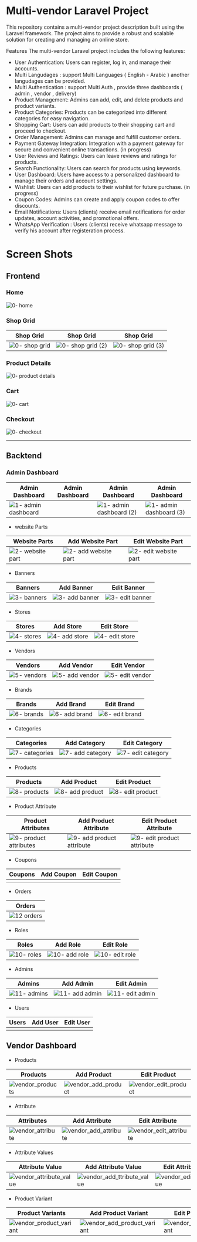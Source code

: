 # Multi-vendor Laravel Project
This repository contains a multi-vendor project description built using the Laravel framework. The project aims to provide a robust and scalable solution for creating and managing an online store.

Features
The multi-vendor Laravel project includes the following features:

- User Authentication: Users can register, log in, and manage their accounts.
- Multi Langudages : support Multi Languages ( English - Arabic ) another langudages can be provided.
- Multi Authentication : support Multi Auth , provide three dashboards ( admin , vendor , delivery)
- Product Management: Admins can add, edit, and delete products and product variants.
- Product Categories: Products can be categorized into different categories for easy navigation.
- Shopping Cart: Users can add products to their shopping cart and proceed to checkout.
- Order Management: Admins can manage and fulfill customer orders.
- Payment Gateway Integration: Integration with a payment gateway for secure and convenient online transactions. (in progress)
- User Reviews and Ratings: Users can leave reviews and ratings for products.
- Search Functionality: Users can search for products using keywords.
- User Dashboard: Users have access to a personalized dashboard to manage their orders and account settings.
- Wishlist: Users can add products to their wishlist for future purchase. (in progress)
- Coupon Codes: Admins can create and apply coupon codes to offer discounts.
- Email Notifications: Users (clients) receive email notifications for order updates, account activities, and promotional offers.
- WhatsApp Verification : Users (clients) receive whatsapp message to verify his account after registeration process. 


# Screen Shots 

## Frontend 

### Home

![0- home ](https://github.com/KareemShaban1/e-commerce_laravel/assets/42013687/322d6129-8237-42b0-a872-02f2ff0036fc)

### Shop Grid

| Shop Grid              | Shop Grid                 | Shop Grid                  |
| ---------------------- | ----------------------    | -------------------------  | 
| ![0- shop grid](https://github.com/KareemShaban1/e-commerce_laravel/assets/42013687/9372d0b7-700d-4e18-bd7c-bbe75c76ffb0) | ![0- shop grid (2)](https://github.com/KareemShaban1/e-commerce_laravel/assets/42013687/e62c3e45-2724-4a03-a61e-aac3110ad524) | ![0- shop grid (3)](https://github.com/KareemShaban1/e-commerce_laravel/assets/42013687/7ada1f66-b25d-49b2-8d33-64ca8c30b528) |

### Product Details 

![0- product details](https://github.com/KareemShaban1/e-commerce_laravel/assets/42013687/b306ad39-2426-422f-9342-1e2a4cb5c1ab)

### Cart

![0- cart ](https://github.com/KareemShaban1/e-commerce_laravel/assets/42013687/74a93ab0-7d60-4314-b518-7713f63c2354)

### Checkout 

![0- checkout](https://github.com/KareemShaban1/e-commerce_laravel/assets/42013687/6fbea683-8c31-40c5-800e-dde73b7ff859)





-----------------------------------------------------------------------------------------------------------------------------

## Backtend 

### Admin Dashboard

| Admin Dashboard        | Admin Dashboard           | Admin Dashboard            | Admin Dashboard              |
| ---------------------- | ----------------------    | -------------------------  | -----------------------      |
|  ![1- admin dashboard](https://github.com/KareemShaban1/e-commerce_laravel/assets/42013687/2f43e8b8-a9ed-4ab3-80b9-ab0ec64c3457)|                           |  ![1- admin dashboard (2)](https://github.com/KareemShaban1/e-commerce_laravel/assets/42013687/6c8c3bff-d0cc-42e1-ab7c-f686067f2d63)|  ![1- admin dashboard (3)](https://github.com/KareemShaban1/e-commerce_laravel/assets/42013687/77960f36-aa33-4df8-9b15-ed79b9a81e43)| ![1- admin dashboard (4)](https://github.com/KareemShaban1/e-commerce_laravel/assets/42013687/50382583-3d25-481a-b696-61c62fa89621) |



- website Parts

| Website Parts          | Add Website Part          | Edit Website Part          |
| ---------------------- | ----------------------    | -------------------------  |
| ![2-  website part](https://github.com/KareemShaban1/e-commerce_laravel/assets/42013687/7c6e7571-08fa-4019-a8e1-af0c928d0cea)  |  ![2- add website part](https://github.com/KareemShaban1/e-commerce_laravel/assets/42013687/7551cf4f-886e-4f51-8131-5a058c962d98)|![2- edit website part](https://github.com/KareemShaban1/e-commerce_laravel/assets/42013687/480e8c48-208d-4379-9fa5-083a618f98b0) |
                              

- Banners

|  Banners               | Add  Banner               | Edit Banner                |
| ---------------------- | ----------------------    | -------------------------  |
| ![3- banners](https://github.com/KareemShaban1/e-commerce_laravel/assets/42013687/6735b3d3-cab2-4f32-abab-3417bd61b94c)|  ![3- add banner](https://github.com/KareemShaban1/e-commerce_laravel/assets/42013687/b0ff07ce-158d-4d7a-aa89-addccbe60439)| ![3- edit banner](https://github.com/KareemShaban1/e-commerce_laravel/assets/42013687/09a68a9b-e3e1-457b-ad01-2aa954a07f80) |   


- Stores

| Stores                 | Add Store                 | Edit Store                 |
| ---------------------- | ----------------------    | -------------------------  |
| ![4- stores](https://github.com/KareemShaban1/e-commerce_laravel/assets/42013687/602297af-e0fa-490c-97af-c3ca6cb6bb7d)|  ![4- add store](https://github.com/KareemShaban1/e-commerce_laravel/assets/42013687/80718ae7-2cbc-4c39-8e0b-656b11b6135a)| ![4- edit store](https://github.com/KareemShaban1/e-commerce_laravel/assets/42013687/68707075-c9bb-4f6d-86b6-7affc65f1afe)|   


- Vendors

| Vendors                | Add  Vendor                | Edit  Vendor              |
| ---------------------- | ----------------------    | -------------------------  |
| ![5- vendors](https://github.com/KareemShaban1/e-commerce_laravel/assets/42013687/8629ffc1-b997-4362-98af-c083c7ba2337)| ![5- add vendor](https://github.com/KareemShaban1/e-commerce_laravel/assets/42013687/a3ba6cfe-ad78-4b94-9e45-3e05750464f4)| ![5- edit vendor](https://github.com/KareemShaban1/e-commerce_laravel/assets/42013687/9c6a1735-770f-42d5-8370-d2d29fae8e3e)|   

- Brands

| Brands                 | Add  Brand                | Edit  Brand                |
| ---------------------- | ----------------------    | -------------------------  |
| ![6- brands](https://github.com/KareemShaban1/e-commerce_laravel/assets/42013687/b8f02ed0-11d4-4046-91a1-e40d81517f5e)| ![6- add brand](https://github.com/KareemShaban1/e-commerce_laravel/assets/42013687/ff504f5d-82d7-4d4a-9357-1e58182fbbeb)|  ![6- edit brand](https://github.com/KareemShaban1/e-commerce_laravel/assets/42013687/6ea4311c-ba40-466f-b681-5b862676d059)|   


- Categories

| Categories             | Add  Category             | Edit  Category             |
| ---------------------- | ----------------------    | -------------------------  |
| ![7- categories](https://github.com/KareemShaban1/e-commerce_laravel/assets/42013687/034997c1-8671-4115-9c6e-a05452d5d911)| ![7- add category](https://github.com/KareemShaban1/e-commerce_laravel/assets/42013687/84d8f422-9da2-4da8-b525-edc4092e0a8d)| ![7- edit category](https://github.com/KareemShaban1/e-commerce_laravel/assets/42013687/ab835cb5-a038-4489-999c-a7a714d7dc95)|   

- Products

| Products               | Add  Product              | Edit  Product              |
| ---------------------- | ----------------------    | -------------------------  |
| ![8- products](https://github.com/KareemShaban1/e-commerce_laravel/assets/42013687/53d63b42-93df-49be-8f5f-9b891f07a000)| ![8- add product](https://github.com/KareemShaban1/e-commerce_laravel/assets/42013687/428bd74d-d042-437c-b43f-33538b65c08e)| ![8- edit product](https://github.com/KareemShaban1/e-commerce_laravel/assets/42013687/646c6f85-3cdf-4693-862f-5b93773e5df9)|   


- Product Attribute

| Product Attributes     | Add  Product Attribute    | Edit  Product Attribute    |
| ---------------------- | ----------------------    | -------------------------  |
| ![9- product attributes](https://github.com/KareemShaban1/e-commerce_laravel/assets/42013687/899bb653-794f-4803-945d-9d3aed66236f)| ![9- add product attribute](https://github.com/KareemShaban1/e-commerce_laravel/assets/42013687/8db14557-a44e-425e-bb2d-e680c4813ae8)| ![9- edit product attribute](https://github.com/KareemShaban1/e-commerce_laravel/assets/42013687/ef24cb0f-e26e-4dbc-9769-67681f9fef11)|   

- Coupons

| Coupons                | Add  Coupon               | Edit  Coupon               |
| ---------------------- | ----------------------    | -------------------------  |
|                        |                           |                            |   

- Orders

| Orders                 | 
| ---------------------- |
| ![12 orders](https://github.com/KareemShaban1/e-commerce_laravel/assets/42013687/29962e4f-e270-4e7a-8b69-3b1cd91a727e)|

- Roles

| Roles                  | Add  Role                 | Edit  Role                 |
| ---------------------- | ----------------------    | -------------------------  |
| ![10- roles](https://github.com/KareemShaban1/e-commerce_laravel/assets/42013687/ac716081-11fe-46ef-814f-deb7cd21875c)| ![10- add role](https://github.com/KareemShaban1/e-commerce_laravel/assets/42013687/b83a636e-a2b8-4cdb-813e-f13999bf632c) |  ![10- edit role](https://github.com/KareemShaban1/e-commerce_laravel/assets/42013687/34602e9d-e68b-4e8e-bdaa-bbead02366d1) |   


- Admins

| Admins                 | Add  Admin                | Edit  Admin                |
| ---------------------- | ----------------------    | -------------------------  |
| ![11- admins](https://github.com/KareemShaban1/e-commerce_laravel/assets/42013687/a32010ef-9176-4ecb-b9cb-f4e7b83d74cd)| ![11- add admin](https://github.com/KareemShaban1/e-commerce_laravel/assets/42013687/d9d4e2ef-a524-4f50-9cc2-0d0b1b0ae10e)| ![11- edit admin](https://github.com/KareemShaban1/e-commerce_laravel/assets/42013687/6adf6b85-7978-4d57-aef8-d2a45d91622b)|   

- Users

| Users                  | Add  User                 | Edit  User                 |
| ---------------------- | ----------------------    | -------------------------  |
|                        |                           |                            |   


## Vendor Dashboard

- Products

| Products               | Add Product               | Edit Product          |
| ---------------------- | ----------------------    | -------------------------  |
| ![vendor_products](https://github.com/KareemShaban1/e-commerce_laravel/assets/42013687/18bd2517-d0f5-4859-b58f-f18ffaa22c70)|![vendor_add_product](https://github.com/KareemShaban1/e-commerce_laravel/assets/42013687/9b6952c8-92d2-450d-844c-03b86ff37ad4)|![vendor_edit_product](https://github.com/KareemShaban1/e-commerce_laravel/assets/42013687/26f44953-171f-4fc3-b9e8-dbd54231ec12)|

- Attribute

| Attributes             | Add Attribute             | Edit Attribute             |
| ---------------------- | ----------------------    | -------------------------  |
| ![vendor_attribute](https://github.com/KareemShaban1/e-commerce_laravel/assets/42013687/a557e3c6-5454-4c8b-b077-93eeb24c8b02)|![vendor_add_attribute](https://github.com/KareemShaban1/e-commerce_laravel/assets/42013687/c2a4dc95-f2c8-4a9b-8429-36753918d9c7)|![vendor_edit_attribute](https://github.com/KareemShaban1/e-commerce_laravel/assets/42013687/68dfbbc4-3383-49a9-a466-5534d536f2f9)|


- Attribute Values

| Attribute Value        | Add Attribute Value       | Edit Attribute Value       |
| ---------------------- | ----------------------    | -------------------------  |
| ![vendor_attribute_value](https://github.com/KareemShaban1/e-commerce_laravel/assets/42013687/567f7969-74ae-49b2-8996-f1c13ef9e7e1)|![vendor_add_ttribute_value](https://github.com/KareemShaban1/e-commerce_laravel/assets/42013687/4992abd9-002d-4fb6-a378-3f258fc3ac0f)|![vendor_edit_ttribute_value](https://github.com/KareemShaban1/e-commerce_laravel/assets/42013687/ba21f7b1-d6b5-4906-a526-145b6dc71d1f)|


- Product Variant

| Product Variants       | Add Product Variant       | Edit Product Variant       |
| ---------------------- | ----------------------    | -------------------------  |
| ![vendor_product_variant](https://github.com/KareemShaban1/e-commerce_laravel/assets/42013687/02b56e40-1b01-40ea-87fe-9975ac487ec7)|![vendor_add_product_variant](https://github.com/KareemShaban1/e-commerce_laravel/assets/42013687/fef8ce17-f8b1-465e-8e60-6da71d683ae5)|![vendor_edit_product_variant](https://github.com/KareemShaban1/e-commerce_laravel/assets/42013687/6a44145c-47bb-43eb-8971-fd593eba7757)|



